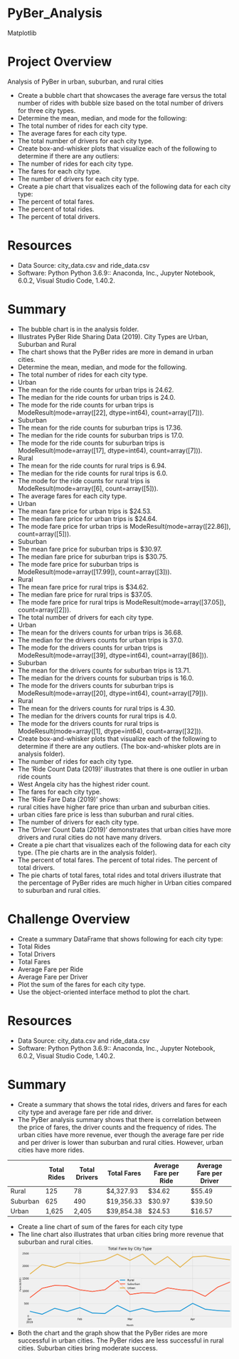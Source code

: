 # PyBer_Analysis
Matplotlib

# Project Overview
Analysis of PyBer in urban, suburban, and rural cities
-	Create a bubble chart that showcases the average fare versus the total number of rides with bubble size based on the total number of drivers for three city types.
-	Determine the mean, median, and mode for the following:
-	The total number of rides for each city type.
-	The average fares for each city type.
-	The total number of drivers for each city type.
-	Create box-and-whisker plots that visualize each of the following to determine if there are any outliers:
-	The number of rides for each city type.
-	The fares for each city type.
-	The number of drivers for each city type.
-	Create a pie chart that visualizes each of the following data for each city type:
-	The percent of total fares.
-	The percent of total rides.
-	The percent of total drivers.
# Resources
-	Data Source: city_data.csv and ride_data.csv
-	Software: Python Python 3.6.9:: Anaconda, Inc., Jupyter Notebook, 6.0.2, Visual Studio Code, 1.40.2. 
# Summary
-	The bubble chart is in the analysis folder.
-	Illustrates PyBer Ride Sharing Data (2019). City Types are Urban, Suburban and Rural
-	The chart shows that the PyBer rides are more in demand in urban cities. 
-	Determine the mean, median, and mode for the following.
-	The total number of rides for each city type.
-	Urban
-	The mean for the ride counts for urban trips is 24.62.
-	The median for the ride counts for urban trips is 24.0.
-	The mode for the ride counts for urban trips is ModeResult(mode=array([22], dtype=int64), count=array([7])).
-	Suburban
-	The mean for the ride counts for suburban trips is 17.36.
-	The median for the ride counts for suburban trips is 17.0.
-	The mode for the ride counts for suburban trips is ModeResult(mode=array([17], dtype=int64), count=array([7])).
-	Rural
-	The mean for the ride counts for rural trips is 6.94.
-	The median for the ride counts for rural trips is 6.0.
-	The mode for the ride counts for rural trips is ModeResult(mode=array([6], count=array([5])).
-	The average fares for each city type.
-	Urban
-	The mean fare price for urban trips is $24.53.
-	The median fare price for urban trips is $24.64.
-	The mode fare price for urban trips is ModeResult(mode=array([22.86]), count=array([5])).
-	Suburban
-	The mean fare price for suburban trips is $30.97.
-	The median fare price for suburban trips is $30.75.
-	The mode fare price for suburban trips is ModeResult(mode=array([17.99]), count=array([3])).
-	Rural
-	The mean fare price for rural trips is $34.62.
-	The median fare price for rural trips is $37.05.
-	The mode fare price for rural trips is ModeResult(mode=array([37.05]), count=array([2])).
-	The total number of drivers for each city type.
-	Urban
-	The mean for the drivers counts for urban trips is 36.68.
-	The median for the drivers counts for urban trips is 37.0.
-	The mode for the drivers counts for urban trips is ModeResult(mode=array([39], dtype=int64), count=array([86])).
-	Suburban
-	The mean for the drivers counts for suburban trips is 13.71.
-	The median for the drivers counts for suburban trips is 16.0.
-	The mode for the drivers counts for suburban trips is ModeResult(mode=array([20], dtype=int64), count=array([79])).
-	Rural
-	The mean for the drivers counts for rural trips is 4.30.
-	The median for the drivers counts for rural trips is 4.0.
-	The mode for the drivers counts for rural trips is ModeResult(mode=array([1], dtype=int64), count=array([32])).
-	Create box-and-whisker plots that visualize each of the following to determine if there are any outliers. (The box-and-whisker plots are in analysis folder).
-	The number of rides for each city type.
-	The ‘Ride Count Data (2019)’ illustrates that there is one outlier in urban ride counts
-	West Angela city has the highest rider count.
-	The fares for each city type.
-	The ‘Ride Fare Data (2019)’ shows:
-	rural cities have higher fare price than urban and suburban cities.
-	urban cities fare price is less than suburban and rural cities.
-	The number of drivers for each city type.
-	The ‘Driver Count Data (2019)’ demonstrates that urban cities have more drivers and rural cities do not have many drivers.
-	Create a pie chart that visualizes each of the following data for each city type. (The pie charts are in the analysis folder).
-	The percent of total fares. The percent of total rides. The percent of total drivers.
-	The pie charts of total fares, total rides and total drivers illustrate that the percentage of PyBer rides are much higher in Urban cities compared to suburban and rural cities.
# Challenge Overview
-	Create a summary DataFrame that shows following for each city type:
-	Total Rides
-	Total Drivers
-	Total Fares
-	Average Fare per Ride
-	Average Fare per Driver
-	Plot the sum of the fares for each city type. 
-	Use the object-oriented interface method to plot the chart.
# Resources
-	Data Source: city_data.csv and ride_data.csv
-	Software: Python Python 3.6.9:: Anaconda, Inc., Jupyter Notebook, 6.0.2, Visual Studio Code, 1.40.2. 
# Summary
-	Create a summary that shows the total rides, drivers and fares for each city type and average fare per ride and driver.
-	The PyBer analysis summary shows that there is correlation between the price of fares, the driver counts and the frequency of rides. The urban cities have more revenue, ever though the average fare per ride and per driver is lower than suburban and rural cities. However, urban cities have more rides.
 
|          | Total Rides | Total Drivers | Total Fares | Average Fare per Ride | Average Fare per Driver |
|----------|-------------|---------------|-------------|-----------------------|-------------------------|
| Rural    | 125         | 78            | $4,327.93   | $34.62                | $55.49                  |
| Suburban | 625         | 490           | $19,356.33  | $30.97                | $39.50                  |
| Urban    | 1,625       | 2,405         | $39,854.38  | $24.53                | $16.57                  |

-	Create a line chart of sum of the fares for each city type
-	The line chart also illustrates that urban cities bring more revenue that suburban and rural cities.
![Total Fare by City Type]( https://github.com/k389/PyBer_Analysis/blob/master/analysis/Fig8.png)
-	Both the chart and the graph show that the PyBer rides are more successful in urban cities. The PyBer rides are less successful in rural cities. Suburban cities bring moderate success. 


